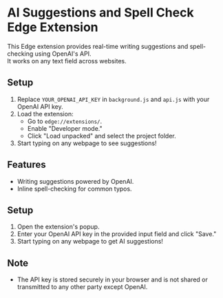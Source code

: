 # AI Suggestions and Spell Check Edge Extension

This Edge extension provides real-time writing suggestions and spell-checking using OpenAI's API.  
It works on any text field across websites.

## Setup
1. Replace `YOUR_OPENAI_API_KEY` in `background.js` and `api.js` with your OpenAI API key.
2. Load the extension:
   - Go to `edge://extensions/`.
   - Enable "Developer mode."
   - Click "Load unpacked" and select the project folder.
3. Start typing on any webpage to see suggestions!

## Features
- Writing suggestions powered by OpenAI.
- Inline spell-checking for common typos.
## Setup
1. Open the extension's popup.
2. Enter your OpenAI API key in the provided input field and click "Save."
3. Start typing on any webpage to get AI suggestions!

## Note
- The API key is stored securely in your browser and is not shared or transmitted to any other party except OpenAI.
